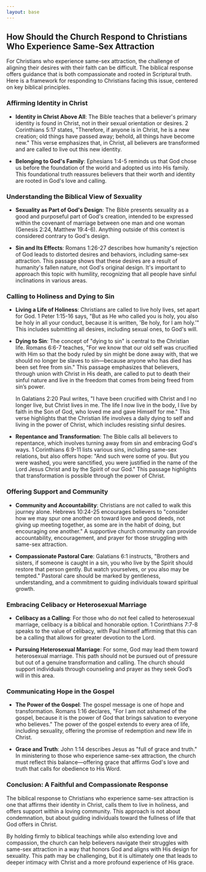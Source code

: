 ```yaml
---
layout: base
---
```


## How Should the Church Respond to Christians Who Experience Same-Sex Attraction

For Christians who experience same-sex attraction, the challenge of aligning their desires with their faith can be difficult. The biblical response offers guidance that is both compassionate and rooted in Scriptural truth. Here is a framework for responding to Christians facing this issue, centered on key biblical principles.

### **Affirming Identity in Christ**

- **Identity in Christ Above All**: The Bible teaches that a believer's primary identity is found in Christ, not in their sexual orientation or desires. 2 Corinthians 5:17 states, "Therefore, if anyone is in Christ, he is a new creation; old things have passed away; behold, all things have become new." This verse emphasizes that, in Christ, all believers are transformed and are called to live out this new identity.

- **Belonging to God's Family**: Ephesians 1:4-5 reminds us that God chose us before the foundation of the world and adopted us into His family. This foundational truth reassures believers that their worth and identity are rooted in God's love and calling.

### **Understanding the Biblical View of Sexuality**

- **Sexuality as Part of God's Design**: The Bible presents sexuality as a good and purposeful part of God's creation, intended to be expressed within the covenant of marriage between one man and one woman (Genesis 2:24, Matthew 19:4-6). Anything outside of this context is considered contrary to God's design.

- **Sin and Its Effects**: Romans 1:26-27 describes how humanity's rejection of God leads to distorted desires and behaviors, including same-sex attraction. This passage shows that these desires are a result of humanity's fallen nature, not God's original design. It's important to approach this topic with humility, recognizing that all people have sinful inclinations in various areas.

### **Calling to Holiness and Dying to Sin**

- **Living a Life of Holiness**: Christians are called to live holy lives, set apart for God. 1 Peter 1:15-16 says, "But as He who called you is holy, you also be holy in all your conduct, because it is written, 'Be holy, for I am holy.'" This includes submitting all desires, including sexual ones, to God's will.

- **Dying to Sin**: The concept of "dying to sin" is central to the Christian life. Romans 6:6-7 teaches, "For we know that our old self was crucified with Him so that the body ruled by sin might be done away with, that we should no longer be slaves to sin—because anyone who has died has been set free from sin." This passage emphasizes that believers, through union with Christ in His death, are called to put to death their sinful nature and live in the freedom that comes from being freed from sin’s power.

  In Galatians 2:20 Paul writes, "I have been crucified with Christ and I no longer live, but Christ lives in me. The life I now live in the body, I live by faith in the Son of God, who loved me and gave Himself for me." This verse highlights that the Christian life involves a daily dying to self and living in the power of Christ, which includes resisting sinful desires.

- **Repentance and Transformation**: The Bible calls all believers to repentance, which involves turning away from sin and embracing God's ways. 1 Corinthians 6:9-11 lists various sins, including same-sex relations, but also offers hope: "And such were some of you. But you were washed, you were sanctified, you were justified in the name of the Lord Jesus Christ and by the Spirit of our God." This passage highlights that transformation is possible through the power of Christ.

### **Offering Support and Community**

- **Community and Accountability**: Christians are not called to walk this journey alone. Hebrews 10:24-25 encourages believers to "consider how we may spur one another on toward love and good deeds, not giving up meeting together, as some are in the habit of doing, but encouraging one another." A supportive church community can provide accountability, encouragement, and prayer for those struggling with same-sex attraction.

- **Compassionate Pastoral Care**: Galatians 6:1 instructs, "Brothers and sisters, if someone is caught in a sin, you who live by the Spirit should restore that person gently. But watch yourselves, or you also may be tempted." Pastoral care should be marked by gentleness, understanding, and a commitment to guiding individuals toward spiritual growth.

### **Embracing Celibacy or Heterosexual Marriage**

- **Celibacy as a Calling**: For those who do not feel called to heterosexual marriage, celibacy is a biblical and honorable option. 1 Corinthians 7:7-8 speaks to the value of celibacy, with Paul himself affirming that this can be a calling that allows for greater devotion to the Lord.

- **Pursuing Heterosexual Marriage**: For some, God may lead them toward heterosexual marriage. This path should not be pursued out of pressure but out of a genuine transformation and calling. The church should support individuals through counseling and prayer as they seek God’s will in this area.

### **Communicating Hope in the Gospel**

- **The Power of the Gospel**: The gospel message is one of hope and transformation. Romans 1:16 declares, "For I am not ashamed of the gospel, because it is the power of God that brings salvation to everyone who believes." The power of the gospel extends to every area of life, including sexuality, offering the promise of redemption and new life in Christ.

- **Grace and Truth**: John 1:14 describes Jesus as "full of grace and truth." In ministering to those who experience same-sex attraction, the church must reflect this balance—offering grace that affirms God's love and truth that calls for obedience to His Word.

### **Conclusion: A Faithful and Compassionate Response**

The biblical response to Christians who experience same-sex attraction is one that affirms their identity in Christ, calls them to live in holiness, and offers support within a loving community. This approach is not about condemnation, but about guiding individuals toward the fullness of life that God offers in Christ. 

By holding firmly to biblical teachings while also extending love and compassion, the church can help believers navigate their struggles with same-sex attraction in a way that honors God and aligns with His design for sexuality. This path may be challenging, but it is ultimately one that leads to deeper intimacy with Christ and a more profound experience of His grace.